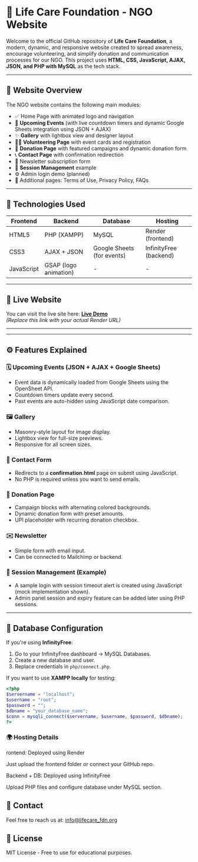 # 🌟 Life Care Foundation - NGO Website

Welcome to the official GitHub repository of **Life Care Foundation**, a modern, dynamic, and responsive website created to spread awareness, encourage volunteering, and simplify donation and communication processes for our NGO. This project uses **HTML, CSS, JavaScript, AJAX, JSON, and PHP with MySQL** as the tech stack.

---

## 📌 Website Overview

The NGO website contains the following main modules:

- ✅ Home Page with animated logo and navigation
- 📅 **Upcoming Events** (with live countdown timers and dynamic Google Sheets integration using JSON + AJAX)
- ✨ **Gallery** with lightbox view and designer layout
- 🙋‍♂️ **Volunteering Page** with event cards and registration
- 💝 **Donation Page** with featured campaigns and dynamic donation form
- 📞 **Contact Page** with confirmation redirection
- 📨 Newsletter subscription form
- 🔐 **Session Management** example
- ⚙️ Admin login demo (planned)
- 📄 Additional pages: Terms of Use, Privacy Policy, FAQs

---

## 🧠 Technologies Used

| Frontend   | Backend        | Database  | Hosting       |
|------------|----------------|-----------|----------------|
| HTML5      | PHP (XAMPP)    | MySQL     | Render (frontend) |
| CSS3       | AJAX + JSON    | Google Sheets (for events) | InfinityFree (backend) |
| JavaScript | GSAP (logo animation) | -         | - |

---

## 🔗 Live Website

You can visit the live site here: **[Live Demo](https://your-render-url.render.com)**  
*(Replace this link with your actual Render URL)*

---


---

## ⚙️ Features Explained

### 🗓️ Upcoming Events (JSON + AJAX + Google Sheets)
- Event data is dynamically loaded from Google Sheets using the OpenSheet API.
- Countdown timers update every second.
- Past events are auto-hidden using JavaScript date comparison.

### 🖼️ Gallery
- Masonry-style layout for image display.
- Lightbox view for full-size previews.
- Responsive for all screen sizes.

### 💌 Contact Form
- Redirects to a **confirmation.html** page on submit using JavaScript.
- No PHP is required unless you want to send emails.

### 💝 Donation Page
- Campaign blocks with alternating colored backgrounds.
- Dynamic donation form with preset amounts.
- UPI placeholder with recurring donation checkbox.

### ✉️ Newsletter
- Simple form with email input.
- Can be connected to Mailchimp or backend.

### 🔐 Session Management (Example)
- A sample login with session timeout alert is created using JavaScript (mock implementation shown).
- Admin panel session and expiry feature can be added later using PHP sessions.

---

## 💾 Database Configuration

If you're using **InfinityFree**:

1. Go to your InfinityFree dashboard → MySQL Databases.
2. Create a new database and user.
3. Replace credentials in `php/connect.php`.

If you want to use **XAMPP locally** for testing:

```php
<?php
$servername = "localhost";
$username = "root";
$password = "";
$dbname = "your_database_name";
$conn = mysqli_connect($servername, $username, $password, $dbname);
?>
```


### 🌍 Hosting Details
  rontend: Deployed using Render

Just upload the frontend folder or connect your GitHub repo.

Backend + DB: Deployed using InfinityFree

Upload PHP files and configure database under MySQL section.

## 💬 Contact
  Feel free to reach us at: info@lifecare_fdn.org

## 📜 License
  MIT License - Free to use for educational purposes.

